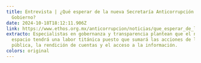 ```yaml
---
title: Entrevista | ¿Qué esperar de la nueva Secretaría Anticorrupción y de Buen
  Gobierno?
date: 2024-10-18T18:12:11.906Z
link: https://www.ethos.org.mx/anticorrupcion/noticias/que_esperar_de_la_nueva_secretaria_anticorrupcion_y_de_buen_gobierno
extracto: Especialistas en gobernanza y transparencia plantean que el nuevo
  espacio tendrá una labor titánica puesto que sumará las acciones de la función
  pública, la rendición de cuentas y el acceso a la información.
colors: original
---
```

